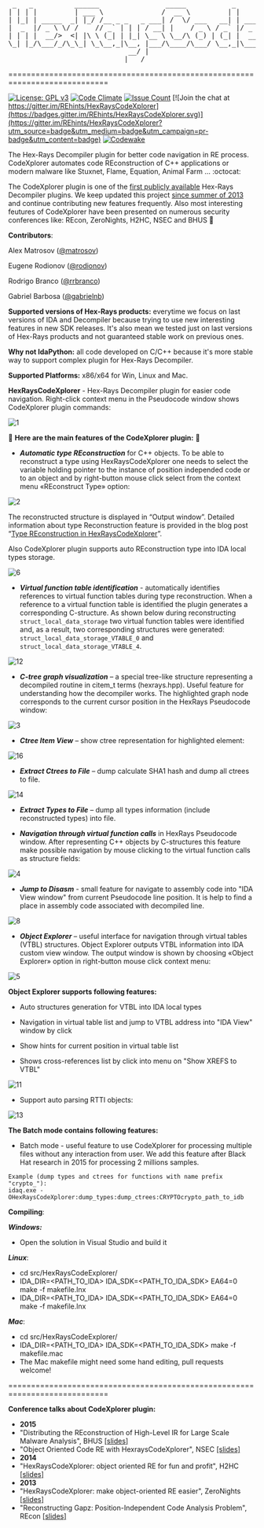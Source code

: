 <pre>
 _   _          ______                _____           _     __   __      _                     
| | | |         | ___ \              /  __ \         | |    \ \ / /     | |                    
| |_| | _____  _| |_/ /__ _ _   _ ___| /  \/ ___   __| | ___ \ V / _ __ | | ___  _ __ ___ _ __ 
|  _  |/ _ \ \/ /    // _` | | | / __| |    / _ \ / _` |/ _ \/   \| '_ \| |/ _ \| '__/ _ \ '__|
| | | |  __/>  <| |\ \ (_| | |_| \__ \ \__/\ (_) | (_| |  __/ /^\ \ |_) | | (_) | | |  __/ |   
\_| |_/\___/_/\_\_| \_\__,_|\__, |___/\____/\___/ \__,_|\___\/   \/ .__/|_|\___/|_|  \___|_|   
                             __/ |                                | |                          
                            |___/                                 |_|</pre>
============================================================================

[![License: GPL v3](https://img.shields.io/badge/License-GPL%20v3-blue.svg)](http://www.gnu.org/licenses/gpl-3.0)
[![Code Climate](https://codeclimate.com/github/REhints/HexRaysCodeXplorer/badges/gpa.svg)](https://codeclimate.com/github/REhints/HexRaysCodeXplorer)
[![Issue Count](https://codeclimate.com/github/REhints/HexRaysCodeXplorer/badges/issue_count.svg)](https://codeclimate.com/github/REhints/HexRaysCodeXplorer)
[![Join the chat at https://gitter.im/REhints/HexRaysCodeXplorer](https://badges.gitter.im/REhints/HexRaysCodeXplorer.svg)](https://gitter.im/REhints/HexRaysCodeXplorer?utm_source=badge&utm_medium=badge&utm_campaign=pr-badge&utm_content=badge)
[![Codewake](https://www.codewake.com/badges/ask_question.svg)](https://www.codewake.com/p/hexrayscodexplorer)

The Hex-Rays Decompiler plugin for better code navigation in RE process. CodeXplorer automates code REconstruction of C++ applications or modern malware like Stuxnet, Flame, Equation, Animal Farm ... :octocat:

The CodeXplorer plugin is one of the [first publicly available](https://www.hex-rays.com/products/decompiler/manual/third_party.shtml) Hex-Rays Decompiler plugins. We keep updated this project [since summer of 2013](https://www.hex-rays.com/contests/2013/) and continue contributing new features frequently. Also most interesting feutures of CodeXplorer have been presented on numerous security conferences like: REcon, ZeroNights, H2HC, NSEC and BHUS :space_invader:

__Contributors__: 

Alex Matrosov ([@matrosov](https://github.com/matrosov))

Eugene Rodionov ([@rodionov](https://github.com/rodionov)) 

Rodrigo Branco ([@rrbranco](https://github.com/rrbranco))

Gabriel Barbosa ([@gabrielnb](https://github.com/gabrielnb))

__Supported versions of Hex-Rays products:__ everytime we focus on last versions of IDA and Decompiler because trying to use new interesting features in new SDK releases. It's also mean we tested just on last versions of Hex-Rays products and not guaranteed stable work on previous ones. 

__Why not IdaPython:__ all code developed on C/C++ because it's more stable way to support complex plugin for Hex-Rays Decompiler.

__Supported Platforms:__ x86/x64 for Win, Linux and Mac.

__HexRaysCodeXplorer__ - Hex-Rays Decompiler plugin for easier code navigation. Right-click context menu in the Pseudocode window shows CodeXplorer plugin commands: 

![1](img/1.jpg)

:gem: __Here are the main features of the CodeXplorer plugin:__ :gem:

* ***Automatic type REconstruction*** for C++ objects. To be able to reconstruct a type using HexRaysCodeXplorer one needs to select the variable holding pointer to the instance of position independed code or to an object and by right-button mouse click select from the context menu «REconstruct Type» option:

![2](img/2.png)

The reconstructed structure is displayed in “Output window”. Detailed information about type Reconstruction feature is provided in the blog post “[Type REconstruction in HexRaysCodeXplorer](http://rehints.com/2013-09-02-Type-REconstruction-in-HexRaysCodeXplorer.html)”.

Also CodeXplorer plugin supports auto REconstruction type into IDA local types storage.

![6](img/6.png)

* ***Virtual function table identification***  - automatically identifies references to virtual function tables during type reconstruction. When a reference to a virtual function table is identified the plugin generates a corresponding C-structure. As shown below during reconstructing `struct_local_data_storage` two virtual function tables were identified and, as a result, two corresponding structures were generated: `struct_local_data_storage_VTABLE_0` and `struct_local_data_storage_VTABLE_4`.

![12](img/12.png)
  
* ***C-tree graph visualization*** – a special tree-like structure representing a decompiled routine in citem_t terms (hexrays.hpp). Useful feature for understanding how the decompiler works. The highlighted graph node corresponds to the current cursor position in the HexRays Pseudocode window:

![3](img/3.png)

* ***Ctree Item View*** – show ctree representation for highlighted element:

![16](img/16.PNG)

* ***Extract Ctrees to File*** – dump calculate SHA1 hash and dump all ctrees to file. 

![14](img/14.PNG)

* ***Extract Types to File*** – dump all types information (include reconstructed types) into file.

* ***Navigation through virtual function calls*** in HexRays Pseudocode window. After representing C++ objects by C-structures this feature make possible navigation by mouse clicking to the virtual function calls as structure fields:

![4](img/4.png)

* ***Jump to Disasm*** - small feature for navigate to assembly code into "IDA View window" from current Pseudocode line position. It is help to find a place in assembly code associated with decompiled line. 

![8](img/8.png)

* ***Object Explorer*** – useful interface for navigation through virtual tables (VTBL) structures. Object Explorer outputs VTBL information into IDA custom view window. The output window is shown by choosing «Object Explorer» option in right-button mouse click context menu:

![5](img/5.png)

__Object Explorer supports following features:__
* Auto structures generation for VTBL into IDA local types

* Navigation in virtual table list and jump to VTBL address into "IDA View" window by click

* Show hints for current position in virtual table list

* Shows cross-references list by click into menu on "Show XREFS to VTBL"

![11](img/11.png)

* Support auto parsing RTTI objects:

![13](img/13.png)

__The Batch mode contains following features:__

* Batch mode - useful feature to use CodeXplorer for processing multiple files without any interaction from user. We add this feature after Black Hat research in 2015 for processing 2 millions samples.

```
Example (dump types and ctrees for functions with name prefix "crypto_"):
idaq.exe -OHexRaysCodeXplorer:dump_types:dump_ctrees:CRYPTOcrypto_path_to_idb
```

__Compiling__:

***Windows:*** 
* Open the solution in Visual Studio and build it

***Linux***:
* cd src/HexRaysCodeExplorer/
* IDA_DIR=<PATH_TO_IDA> IDA_SDK=<PATH_TO_IDA_SDK> EA64=0 make -f makefile.lnx
* IDA_DIR=<PATH_TO_IDA> IDA_SDK=<PATH_TO_IDA_SDK> EA64=0 make -f makefile.lnx
  
***Mac***:
* cd src/HexRaysCodeExplorer/
* IDA_DIR=<PATH_TO_IDA> IDA_SDK=<PATH_TO_IDA_SDK> make -f makefile.mac
* The Mac makefile might need some hand editing, pull requests welcome!

============================================================================

__Conference talks about CodeXplorer plugin:__
* **2015**
 * "Distributing the REconstruction of High-Level IR for Large Scale Malware Analysis", BHUS [[slides]](https://github.com/REhints/Publications/blob/master/Conferences/BH'2015/BH_2015.pdf) 
 * "Object Oriented Code RE with HexraysCodeXplorer", NSEC [[slides]](https://github.com/REhints/Publications/raw/master/Conferences/Nsec'2015/nsec_2015.pdf)
* **2014**
 * "HexRaysCodeXplorer: object oriented RE for fun and profit", H2HC [[slides]](https://github.com/REhints/Publications/blob/master/Conferences/ZeroNights'2013/ZN_2013_pdf.pdf)
* **2013**
 * "HexRaysCodeXplorer: make object-oriented RE easier", ZeroNights [[slides]](https://github.com/REhints/Publications/blob/master/Conferences/ZeroNights'2013/ZN_2013_pdf.pdf)
 * "Reconstructing Gapz: Position-Independent Code Analysis Problem", REcon [[slides]](https://github.com/REhints/Publications/blob/master/Conferences/RECON'2013/RECON_2013.pdf)
